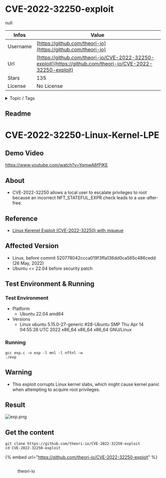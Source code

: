 # CVE-2022-32250-exploit

null

| Infos    | Value                                                              |
| -------- | -------------------------------------------------------------------|
| Username | [https://github.com/theori-io](https://github.com/theori-io) |
| Url      | [https://github.com/theori-io/CVE-2022-32250-exploit](https://github.com/theori-io/CVE-2022-32250-exploit)                                               |
| Stars    | 135                                                          |
| License  | No License                                                        |

<details>

<summary>Topic / Tags</summary>



</details>

## Readme

# CVE-2022-32250-Linux-Kernel-LPE

## Demo Video

https://www.youtube.com/watch?v=YqmwA6fPjKE

## About
- CVE-2022-32250 allows a local user to escalate privileges to root because an incorrect NFT_STATEFUL_EXPR check leads to a use-after-free.

## Reference
- [Linux Kerenel Exploit (CVE-2022-32250) with mqueue](https://blog.theori.io/research/CVE-2022-32250-linux-kernel-lpe-2022/)

## Affected Version
- Linux, before commit 520778042ccca019f3ffa136dd0ca565c486cedd (26 May, 2022)
- Ubuntu <= 22.04 before security patch

## Test Environment & Running

### Test Environment
- Platform
    - Ubuntu 22.04 amd64
- Versions
    - Linux ubuntu 5.15.0-27-generic #28-Ubuntu SMP Thu Apr 14 04:55:28 UTC 2022 x86_64 x86_64 x86_64 GNU/Linux

### Running
```
gcc exp.c -o exp -l mnl -l nftnl -w
./exp
```

## Warning
- This exploit corrupts Linux kernel slabs, which might cause kernel panic when attempting to acquire root privileges.

## Result
![exp.png](./exp.png)



## Get the content

```
git clone https://github.com/theori-io/CVE-2022-32250-exploit
cd CVE-2022-32250-exploit
```

{% embed url="https://github.com/theori-io/CVE-2022-32250-exploit" %}

<figure><img src="https://avatars.githubusercontent.com/u/18063559?v=4" alt=""><figcaption><p>theori-io</p></figcaption></figure>

